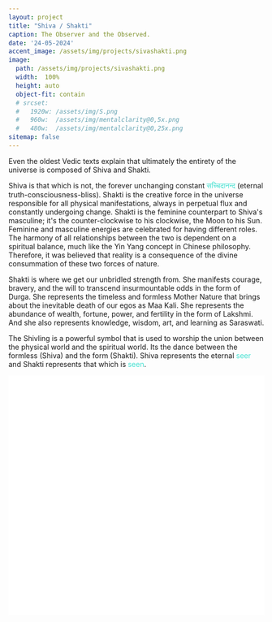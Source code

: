 ```yaml
---
layout: project
title: "Shiva / Shakti"
caption: The Observer and the Observed.
date: '24-05-2024'
accent_image: /assets/img/projects/sivashakti.png   
image: 
  path: /assets/img/projects/sivashakti.png
  width:  100%
  height: auto
  object-fit: contain
  # srcset: 
  #   1920w: /assets/img/S.png
  #   960w:  /assets/img/mentalclarity@0,5x.png
  #   480w:  /assets/img/mentalclarity@0,25x.png
sitemap: false
---
```


Even the oldest Vedic texts explain that ultimately the entirety of the universe is composed of Shiva and Shakti.

Shiva is that which is not, the forever unchanging constant <span style="color:turquoise">सच्चिदानन्द</span> (eternal truth-consciousness-bliss). Shakti is the creative force in the universe responsible for all physical manifestations, always in perpetual flux and constantly undergoing change. Shakti is the feminine counterpart to Shiva's masculine; it's the counter-clockwise to his clockwise, the Moon to his Sun. Feminine and masculine energies are celebrated for having different roles. The harmony of all relationships between the two is dependent on a spiritual balance, much like the Yin Yang concept in Chinese philosophy. Therefore, it was believed that reality is a consequence of the divine consummation of these two forces of nature.

Shakti is where we get our unbridled strength from. She manifests courage, bravery, and the will to transcend insurmountable odds in the form of Durga. She represents the timeless and formless Mother Nature that brings about the inevitable death of our egos as Maa Kali. She represents the abundance of wealth, fortune, power, and fertility in the form of Lakshmi. And she also represents knowledge, wisdom, art, and learning as Saraswati. 

 The Shivling is a powerful symbol that is used to worship the union between the physical world and the spiritual world. Its the dance between the formless (Shiva) and the form (Shakti). Shiva represents the eternal <span style="color:turquoise">seer</span> and Shakti represents that which is <span style="color:turquoise">seen</span>.

<p align="center">
  <img src="/assets/img/projects/Shivalinga_symbol.svg" alt="alt text">
</p>

